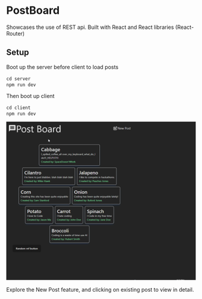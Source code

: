 # PostBoard
Showcases the use of REST api.
Built with React and React libraries (React-Router)
## Setup

Boot up the server before client to load posts

```
cd server
npm run dev
```
Then boot up client
```
cd client
npm run dev
```
![PostBoardDemo](https://github.com/JasonBMa/PostBoard/blob/main/PostBoardDemo.gif)

Explore the New Post feature, and clicking on existing post to view in detail.
